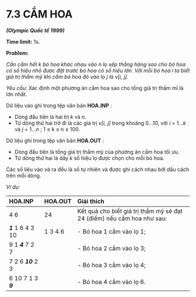 # 7.3 CẮM HOA

***(Olympic Quốc tế 1999)***

**Time limit:** 1s.

**Problem:** 

*Cần cắm hết k bó hoa khác nhau vào n lọ xếp thẳng hàng sao cho bó hoa có số hiệu nhỏ được đặt trước bó hoa có số hiệu lớn. Với mỗi bó hoa i ta biết giá trị thẩm mỹ khi cắm bó hoa đó vào lọ j là v[i, j].*

*Yêu cầu:* Xác định một phương án cắm hoa sao cho tổng giá trị thẩm mĩ là lớn nhất.

Dữ liệu vào ghi trong tệp văn bản **HOA.INP** :

- Dòng đầu tiên là hai trị *k* và *n*.
- Từ dòng thứ hai trở đi là các giá trị *v[i, j]* trong khoảng 0...10, với *i* = 1...*k* và *j* = 1...*n* ; 1 $\leq$ k $\leq$ n $\leq$ 100.

Dữ liệu ghi trong tệp văn bản **HOA.OUT** : 

- Dòng đầu tiên là tổng giá trị thẩm mỹ của phương án cắm hoa tối ưu.
- Từ dòng thứ hai là dãy *k* số hiệu lọ được chọn cho mỗi bó hoa.

Các số liệu vào và ra đều là số tự nhiên và được ghi cách nhau bởi dấu cách trên mỗi dòng.

*Ví dụ:*

|HOA.INP|HOA.OUT|Giải thích|
|:----|:---|:---|
|4 6|24| Kết quả cho biết giá trị thẩm mỹ sẽ đạt 24 (điểm) nếu cắm hoa như sau:|
|***1*** 1 6 4 3 10|1 3 4 6|- Bó hoa 1 cắm vào lọ 1;|
|9 1 ***4*** 7 2 7||- Bó hoa 2 cắm vào lọ 3;|
|7 2 6 ***10*** 2 3 ||- Bó hoa 3 cắm vào lọ 4;|
|6 10 7 1 3 ***9***||- Bó hoa 4 cắm vào lọ 6.|

#